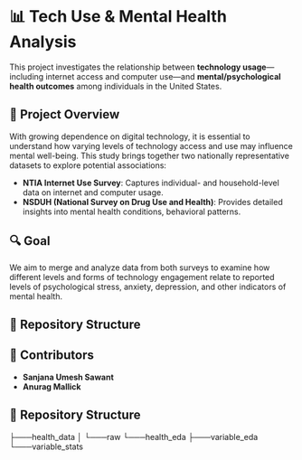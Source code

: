 # 📊 Tech Use & Mental Health Analysis

This project investigates the relationship between **technology usage**—including internet access and computer use—and **mental/psychological health outcomes** among individuals in the United States.

## 🧠 Project Overview

With growing dependence on digital technology, it is essential to understand how varying levels of technology access and use may influence mental well-being. This study brings together two nationally representative datasets to explore potential associations:

- **NTIA Internet Use Survey**: Captures individual- and household-level data on internet and computer usage.
- **NSDUH (National Survey on Drug Use and Health)**: Provides detailed insights into mental health conditions, behavioral patterns.

## 🔍 Goal

We aim to merge and analyze data from both surveys to examine how different levels and forms of technology engagement relate to reported levels of psychological stress, anxiety, depression, and other indicators of mental health.


## 📁 Repository Structure




## 👥 Contributors

- **Sanjana Umesh Sawant**
- **Anurag Mallick**


## 📁 Repository Structure
├───health_data
│   └───raw
└───health_eda
    ├───variable_eda
    └───variable_stats
